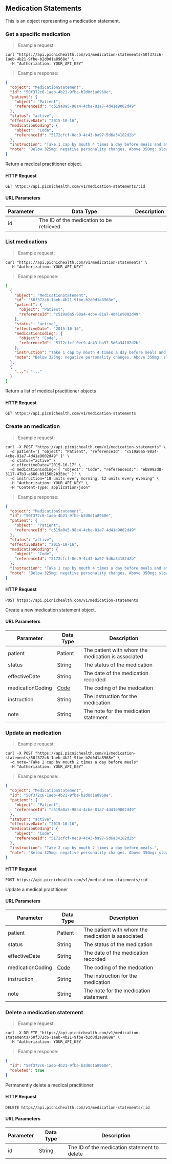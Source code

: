 ## Medication Statements
This is an object representing a medication statement.

### Get a specific medication
> Example request:

```shell
curl "https://api.picnichealth.com/v1/medication-statements/50f372c6-1aeb-4b21-9fbe-b2d0d1a8968e" \
  -H "Authorization: YOUR_API_KEY"
```

> Example response:

```json
{
  "object": "MedicationStatement",
  "id": "50f372c6-1aeb-4b21-9fbe-b2d0d1a8968e",
  "patient": {
    "object": "Patient",
    "referenceId": "c519a0a5-98a4-4cbe-81a7-4d41e9002d49"
  },
  "status": "active",
  "effectiveDate": "2015-10-16",
  "medicationCoding": {
    "object": "Code",
    "referenceId": "5172cfcf-0ec9-4c43-ba97-5d6a34182d2b"
  },
  "instruction": "Take 1 cap by mouth 4 times a day before meals and at bedtime.",
  "note": "Below 325mg: negative personality changes. Above 350mg: slow increase in tremors"
}
```
Return a medical practitioner object.

#### HTTP Request
`GET https://api.picnichealth.com/v1/medication-statements/:id`

#### URL Parameters
Parameter | Data Type | Description
--------- | --------- | -----------
id | The ID of the medication to be retrieved.


### List medications
> Example request:

```shell
curl "https://api.picnichealth.com/v1/medication-statements" \
  -H "Authorization: YOUR_API_KEY"
```

> Example response:

```json
[
  {
    "object": "MedicationStatement",
    "id": "50f372c6-1aeb-4b21-9fbe-b2d0d1a8968e",
    "patient": {
      "object": "Patient",
      "referenceId": "c519a0a5-98a4-4cbe-81a7-4d41e9002d49"
    },
    "status": "active",
    "effectiveDate": "2015-10-16",
    "medicationCoding": {
      "object": "Code",
      "referenceId": "5172cfcf-0ec9-4c43-ba97-5d6a34182d2b"
    },
    "instruction": "Take 1 cap by mouth 4 times a day before meals and at bedtime.",
    "note": "Below 325mg: negative personality changes. Above 350mg: slow increase in tremors"
  },
  {
    "...": "..."
  }
]
```

Return a list of medical practitioner objects

#### HTTP Request
`GET https://api.picnichealth.com/v1/medication-statements`

### Create an medication
> Example request:

```shell
curl -X POST "https://api.picnichealth.com/v1/medication-statements" \
  -d patient='{ "object": "Patient", "referenceId": "c519a0a5-98a4-4cbe-81a7-4d41e9002d49" }' \
  -d status="active" \
  -d effectiveDate="2015-10-17" \
  -d medicationCoding='{ "object": "Code", "referenceId:": "eb8992d8-3117-47b3-a660-b9156b2b35bc" }' \
  -d instruction="18 units every morning, 12 units every evening" \
  -H "Authorization: YOUR_API_KEY" \
  -H "Content-Type: application/json"
```

> Example response:

```json
{
  "object": "MedicationStatement",
  "id": "50f372c6-1aeb-4b21-9fbe-b2d0d1a8968e",
  "patient": {
    "object": "Patient",
    "referenceId": "c519a0a5-98a4-4cbe-81a7-4d41e9002d49"
  },
  "status": "active",
  "effectiveDate": "2015-10-16",
  "medicationCoding": {
    "object": "Code",
    "referenceId": "5172cfcf-0ec9-4c43-ba97-5d6a34182d2b"
  },
  "instruction": "Take 1 cap by mouth 4 times a day before meals and at bedtime.",
  "note": "Below 325mg: negative personality changes. Above 350mg: slow increase in tremors"
}
```

#### HTTP Request
`POST https://api.picnichealth.com/v1/medication-statements`

Create a new medication statement object.

#### URL Parameters
Parameter | Data Type | Description
--------- | --------- | -----------
patient | Patient | The patient with whom the medication is associated
status | String | The status of the medication
effectiveDate | String | The date of the medication recorded
medicationCoding | [Code](#codes) | The coding of the medcation
instruction | String | The instruction for the medication
note | String | The note for the medication statement

### Update an medication
> Example request:

```shell
curl -X POST "https://api.picnichealth.com/v1/medication-statements/50f372c6-1aeb-4b21-9fbe-b2d0d1a8968e" \
  -d note="Take 2 cap by mouth 2 times a day before meals"
  -H "Authorization: YOUR_API_KEY"
```

> Example response:

```json
{
  "object": "MedicationStatement",
  "id": "50f372c6-1aeb-4b21-9fbe-b2d0d1a8968e",
  "patient": {
    "object": "Patient",
    "referenceId": "c519a0a5-98a4-4cbe-81a7-4d41e9002d49"
  },
  "status": "active",
  "effectiveDate": "2015-10-16",
  "medicationCoding": {
    "object": "Code",
    "referenceId": "5172cfcf-0ec9-4c43-ba97-5d6a34182d2b"
  },
  "instruction": "Take 2 cap by mouth 2 times a day before meals.",
  "note": "Below 325mg: negative personality changes. Above 350mg: slow increase in tremors"
}
```

#### HTTP Request
`POST https://api.picnichealth.com/v1/medication-statements/:id`

Update a medical practitioner

#### URL Parameters
Parameter | Data Type | Description
--------- | --------- | -----------
patient | Patient | The patient with whom the medication is associated
status | String | The status of the medication
effectiveDate | String | The date of the medication recorded
medicationCoding | [Code](#codes) | The coding of the medcation
instruction | String | The instruction for the medication
note | String | The note for the medication statement

### Delete a medication statement
> Example request:

```shell
curl -X DELETE "https://api.picnichealth.com/v1/medication-statements/50f372c6-1aeb-4b21-9fbe-b2d0d1a8968e" \
  -H "Authorization: YOUR_API_KEY
```

> Example response:

```json
{
  "id": "50f372c6-1aeb-4b21-9fbe-b2d0d1a8968e",
  "deleted": true
}
```

Permanently delete a medical practitioner

#### HTTP Request
`DELETE https//api.picnichealth.com/v1/medication-statements/:id`

#### URL Parameters
Parameter | Data Type | Description
--------- | --------- | -----------
id | String | The ID of the medication statement to delete
